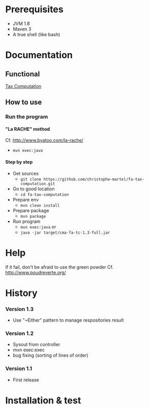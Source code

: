 
# Prerequisites
* JVM 1.8
* Maven 3
* A true shell (like bash)

# Documentation
## Functional
[Tax Computation](documents/readme.md)
## How to use
### Run the program
#### "La RACHE" method
Cf. http://www.byatoo.com/la-rache/
* `mvn exec:java`

#### Step by step
* Get sources
    * `git clone https://github.com/christophe-martel/fa-tax-computation.git`
* Go to good location
    * `cd fa-tax-computation`
* Prepare env
    * `mvn clean install`
* Prepare package
    * `mvn package`
* Run program
    * `mvn exec:java` or
    * `java -jar target/cma-fa-tc-1.3-full.jar`

# Help
If it fail, don't be afraid to use the green powder
Cf. http://www.poudreverte.org/


# History
### Version 1.3
* Use "~Either" pattern to manage respositories result

### Version 1.2
* Sysout from controller
* mvn exec:exec
* bug fixing (sorting of lines of order)

### Version 1.1
* First release
# Installation & test


